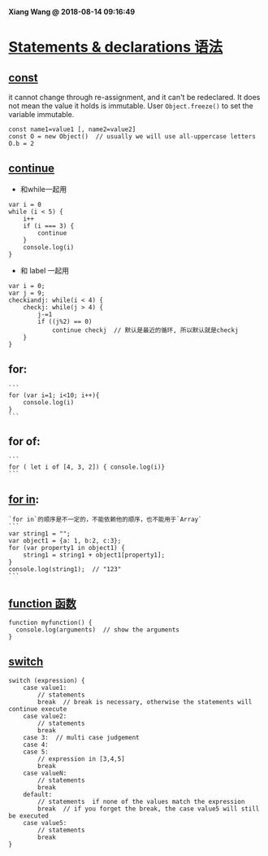 **Xiang Wang @ 2018-08-14 09:16:49**


# [Statements & declarations 语法](https://developer.mozilla.org/en-US/docs/Web/JavaScript/Reference/Statements/Legacy_generator_function)
## [const](https://developer.mozilla.org/en-US/docs/Web/JavaScript/Reference/Statements/const)
it cannot change through re-assignment, and it can't be redeclared. It does not mean the value it holds is immutable. User `Object.freeze()` to set the variable immutable.
```
const name1=value1 [, name2=value2]
const O = new Object()  // usually we will use all-uppercase letters
O.b = 2
```

## [continue](https://developer.mozilla.org/en-US/docs/Web/JavaScript/Reference/Statements/continue)
* 和while一起用
```
var i = 0
while (i < 5) {
    i++
    if (i === 3) {
        continue
    }
    console.log(i)
}
```
* 和 label 一起用
```
var i = 0;
var j = 9;
checkiandj: while(i < 4) {
    checkj: while(j > 4) {
        j-=1
        if ((j%2) == 0)
            continue checkj  // 默认是最近的循环, 所以默认就是checkj
    }
}
```


## for:
    ```
    for (var i=1; i<10; i++){
        console.log(i)
    }
    ```

## for of:
    ```
    for ( let i of [4, 3, 2]) { console.log(i)}
    ```
## [for in](https://developer.mozilla.org/en-US/docs/Web/JavaScript/Reference/Statements/for...in):  
    `for in`的顺序是不一定的，不能依赖他的顺序，也不能用于`Array`
    ```
    var string1 = "";
    var object1 = {a: 1, b:2, c:3};
    for (var property1 in object1) {
        string1 = string1 + object1[property1];
    }
    console.log(string1);  // "123"
    ```
## [function 函数](https://developer.mozilla.org/en-US/docs/Web/JavaScript/Reference/Statements/function)
```
function myfunction() {
  console.log(arguments)  // show the arguments
}
```

## [switch](https://developer.mozilla.org/en-US/docs/Web/JavaScript/Reference/Statements/switch)
```
switch (expression) {
    case value1:
        // statements
        break  // break is necessary, otherwise the statements will continue execute
    case value2:
        // statements
        break
    case 3:  // multi case judgement
    case 4:
    case 5:
        // expression in [3,4,5]
        break
    case valueN:
        // statements
        break
    default:
        // statements  if none of the values match the expression
        break  // if you forget the break, the case value5 will still be executed
    case value5:
        // statements
        break
}
```

